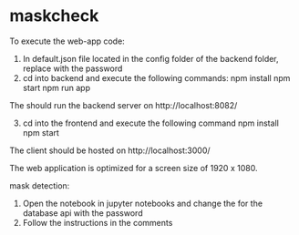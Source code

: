 # maskcheck

To execute the web-app code:
1. In default.json file located in the config folder of the backend folder, replace <password> with the password
2. cd into backend and execute the following commands:
   npm install
   npm start
   npm run app   
 
The should run the backend server on http://localhost:8082/

3. cd into the frontend and execute the following command
   npm install
   npm start

The client should be hosted on http://localhost:3000/
  
The web application is optimized for a screen size of 1920 x 1080.

mask detection:
1. Open the notebook in jupyter notebooks and change the <password> for the database api with the password
2. Follow the instructions in the comments
